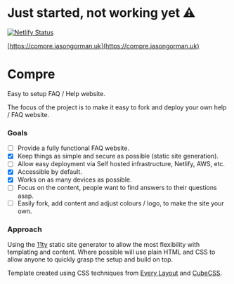 # Just started, not working yet ⚠️

[![Netlify Status](https://api.netlify.com/api/v1/badges/74be5255-a461-4be9-96cc-815eb8cf6600/deploy-status)](https://app.netlify.com/sites/compre/deploys) 

[https://compre.jasongorman.uk](https://compre.jasongorman.uk)

# Compre
Easy to setup FAQ / Help website.

The focus of the project is to make it easy to fork and deploy your own help / FAQ website.

### Goals
- [ ] Provide a fully functional FAQ website.
- [x] Keep things as simple and secure as possible (static site generation).
- [ ] Allow easy deployment via Self hosted infrastructure, Netlify, AWS, etc.
- [x] Accessible by default.
- [x] Works on as many devices as possible.
- [ ] Focus on the content, people want to find answers to their questions asap.
- [ ] Easily fork, add content and adjust colours / logo, to make the site your own.

### Approach

Using the [11ty](https://www.11ty.dev/) static site generator to allow the most flexibility with templating and content. Where possible will use plain HTML and CSS to allow anyone to quickly grasp the setup and build on top.

Template created using CSS techniques from [Every Layout](https://every-layout.dev/) and [CubeCSS](https://cube.fyi/).
 

